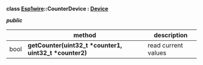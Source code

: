 **class [Esp1wire](./Esp1wire.md)::CounterDevice : [Device](./Device.md)**

***public***

| | method | description |
| --- | --- | --- |
| bool | **getCounter(uint32_t \*counter1, uint32_t \*counter2)** | read current values |
